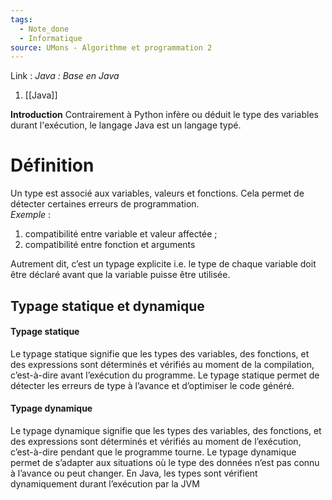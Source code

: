 ```yaml
---
tags:
  - Note_done
  - Informatique
source: UMons - Algorithme et programmation 2
---
```


Link :
_Java : Base en Java_
1. [[Java]]

**Introduction**
Contrairement à Python infère ou déduit le type des variables durant l'exécution, le langage Java est un langage typé. 
# Définition
Un type est associé aux variables, valeurs et fonctions. Cela permet de détecter certaines erreurs de programmation.
\
_Exemple_ :
1. compatibilité entre variable et valeur affectée ; 
2. compatibilité entre fonction et arguments
 
Autrement dit, c’est un typage explicite i.e. le type de chaque variable doit être déclaré avant que la variable puisse être utilisée.

## Typage statique et dynamique
#### Typage statique 
Le typage statique signifie que les types des variables, des fonctions, et des expressions sont déterminés et vérifiés au moment de la compilation, c’est-à-dire avant l’exécution du programme. Le typage statique permet de détecter les erreurs de type à l’avance et d’optimiser le code généré.

#### Typage dynamique 
Le typage dynamique signifie que les types des variables, des fonctions, et des expressions sont déterminés et vérifiés au moment de l’exécution, c’est-à-dire pendant que le programme tourne. Le typage dynamique permet de s’adapter aux situations où le type des données n’est pas connu à l’avance ou peut changer. En Java, les types sont vérifient dynamiquement durant l’exécution par la JVM
